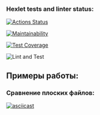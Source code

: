 ### Hexlet tests and linter status:
[![Actions Status](https://github.com/frieswithsalsa/frontend-project-46/actions/workflows/hexlet-check.yml/badge.svg)](https://github.com/frieswithsalsa/frontend-project-46/actions)

[![Maintainability](https://api.codeclimate.com/v1/badges/f9b20adb9e9431df6437/maintainability)](https://codeclimate.com/github/frieswithsalsa/frontend-project-46/maintainability)

[![Test Coverage](https://api.codeclimate.com/v1/badges/f9b20adb9e9431df6437/test_coverage)](https://codeclimate.com/github/frieswithsalsa/frontend-project-46/test_coverage)

![Lint and Test](https://github.com/frieswithsalsa/frontend-project-46/actions/workflows/lint.yml/badge.svg)

## Примеры работы:

### Сравнение плоских файлов:
[![asciicast](https://asciinema.org/a/MgcYt10Q84drXxDSIWOcc4sGf.svg)](https://asciinema.org/a/MgcYt10Q84drXxDSIWOcc4sGf)

